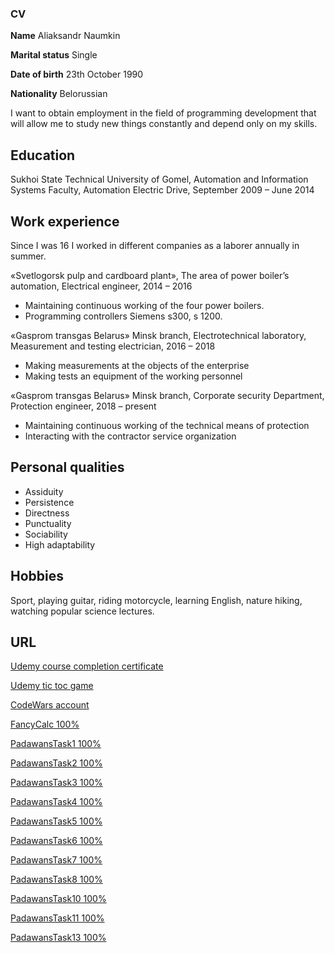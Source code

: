 ### CV

**Name** 				        Aliaksandr Naumkin

**Marital status**			Single

**Date of birth**			  23th October 1990

**Nationality**				  Belorussian

I want to obtain employment in the field of programming development that will allow me to study new things constantly and depend only on my skills.

## **Education**

Sukhoi State Technical University of Gomel, Automation and Information Systems Faculty, Automation Electric Drive, September 2009 – June 2014

## **Work experience**

Since I was 16 I worked in different companies as a laborer annually in summer.

«Svetlogorsk pulp and cardboard plant», The area of power boiler’s automation, Electrical engineer, 2014 – 2016
- Maintaining continuous working of the four power boilers.
- Programming controllers Siemens s300, s 1200.

«Gasprom transgas Belarus» Minsk branch, Electrotechnical laboratory, Measurement and testing electrician, 2016 – 2018
- Making measurements at the objects of the enterprise
- Making tests an equipment of the working personnel

«Gasprom transgas Belarus» Minsk branch, Corporate security Department, Protection engineer, 2018 – present
- Maintaining continuous working of the technical means of protection
- Interacting with the contractor service organization

## **Personal qualities**

- Assiduity
- Persistence
- Directness
- Punctuality
- Sociability
- High adaptability

## **Hobbies**

Sport, playing guitar, riding motorcycle, learning English, nature hiking, watching popular science lectures.

## **URL**
<a href="https://www.ude.my/UC-TBI5PEZN">Udemy course completion certificate</a>

<a href="https://github.com/mallanka/udemy_tic_toc.git">Udemy tic toc game</a>

<a href="https://www.codewars.com/users/mallanka">CodeWars account</a>

<a href="https://github.com/mallanka/FancyCalc.git">FancyCalc 100%</a>

<a href="https://github.com/mallanka/PadawansTask1.git">PadawansTask1 100%</a>

<a href="https://github.com/mallanka/PadawansTask2.git">PadawansTask2 100%</a>

<a href="https://github.com/mallanka/PadawansTask3.git">PadawansTask3 100%</a>

<a href="https://github.com/mallanka/PadawansTask4.git">PadawansTask4 100%</a>

<a href="https://github.com/mallanka/PadawansTask5.git">PadawansTask5 100%</a>

<a href="https://github.com/mallanka/PadawansTask6.git">PadawansTask6 100%</a>

<a href="https://github.com/mallanka/PadawansTask7.git">PadawansTask7 100%</a>

<a href="https://github.com/mallanka/PadawansTask8.git">PadawansTask8 100%</a>

<a href="https://github.com/mallanka/PadawansTask10.git">PadawansTask10 100%</a>

<a href="https://github.com/mallanka/PadawansTask11.git">PadawansTask11 100%</a>

<a href="https://github.com/mallanka/PadawansTask13.git">PadawansTask13 100%</a>
